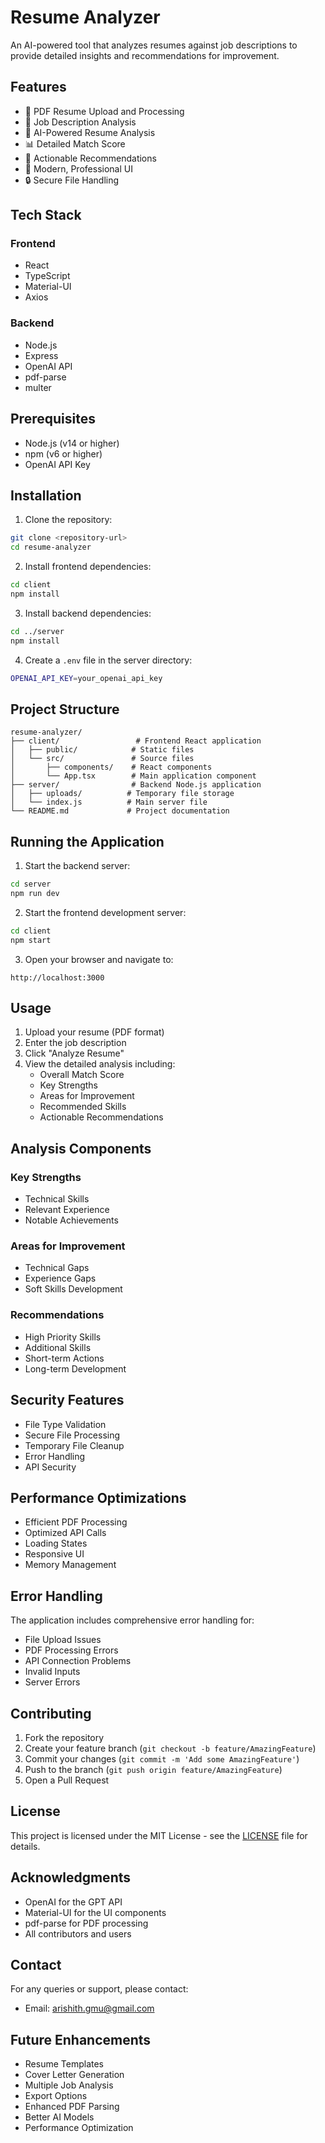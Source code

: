 # Resume Analyzer

An AI-powered tool that analyzes resumes against job descriptions to provide detailed insights and recommendations for improvement.

## Features

- 📄 PDF Resume Upload and Processing
- 📝 Job Description Analysis
- 🤖 AI-Powered Resume Analysis
- 📊 Detailed Match Score
- 🎯 Actionable Recommendations
- 🎨 Modern, Professional UI
- 🔒 Secure File Handling

## Tech Stack

### Frontend
- React
- TypeScript
- Material-UI
- Axios

### Backend
- Node.js
- Express
- OpenAI API
- pdf-parse
- multer

## Prerequisites

- Node.js (v14 or higher)
- npm (v6 or higher)
- OpenAI API Key

## Installation

1. Clone the repository:
```bash
git clone <repository-url>
cd resume-analyzer
```

2. Install frontend dependencies:
```bash
cd client
npm install
```

3. Install backend dependencies:
```bash
cd ../server
npm install
```

4. Create a `.env` file in the server directory:
```bash
OPENAI_API_KEY=your_openai_api_key
```

## Project Structure

```
resume-analyzer/
├── client/                 # Frontend React application
│   ├── public/            # Static files
│   └── src/               # Source files
│       ├── components/    # React components
│       └── App.tsx        # Main application component
├── server/                # Backend Node.js application
│   ├── uploads/          # Temporary file storage
│   └── index.js          # Main server file
└── README.md             # Project documentation
```

## Running the Application

1. Start the backend server:
```bash
cd server
npm run dev
```

2. Start the frontend development server:
```bash
cd client
npm start
```

3. Open your browser and navigate to:
```
http://localhost:3000
```

## Usage

1. Upload your resume (PDF format)
2. Enter the job description
3. Click "Analyze Resume"
4. View the detailed analysis including:
   - Overall Match Score
   - Key Strengths
   - Areas for Improvement
   - Recommended Skills
   - Actionable Recommendations

## Analysis Components

### Key Strengths
- Technical Skills
- Relevant Experience
- Notable Achievements

### Areas for Improvement
- Technical Gaps
- Experience Gaps
- Soft Skills Development

### Recommendations
- High Priority Skills
- Additional Skills
- Short-term Actions
- Long-term Development

## Security Features

- File Type Validation
- Secure File Processing
- Temporary File Cleanup
- Error Handling
- API Security

## Performance Optimizations

- Efficient PDF Processing
- Optimized API Calls
- Loading States
- Responsive UI
- Memory Management

## Error Handling

The application includes comprehensive error handling for:
- File Upload Issues
- PDF Processing Errors
- API Connection Problems
- Invalid Inputs
- Server Errors

## Contributing

1. Fork the repository
2. Create your feature branch (`git checkout -b feature/AmazingFeature`)
3. Commit your changes (`git commit -m 'Add some AmazingFeature'`)
4. Push to the branch (`git push origin feature/AmazingFeature`)
5. Open a Pull Request

## License

This project is licensed under the MIT License - see the [LICENSE](LICENSE) file for details.

## Acknowledgments

- OpenAI for the GPT API
- Material-UI for the UI components
- pdf-parse for PDF processing
- All contributors and users

## Contact

For any queries or support, please contact:
- Email: arishith.gmu@gmail.com
  

## Future Enhancements

- Resume Templates
- Cover Letter Generation
- Multiple Job Analysis
- Export Options
- Enhanced PDF Parsing
- Better AI Models
- Performance Optimization 
